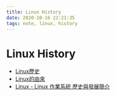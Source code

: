 ```yaml
---
title: Linux History
date: 2020-10-16 22:21:35
tags: note, linux, history
---
```


# Linux History
- [Linux歷史](https://zh.wikipedia.org/wiki/Linux%E5%8E%86%E5%8F%B2)
- [Linux的由來](http://crazy.molerat.net/~crazy/books/computer/reading.php?filename=96083092304.dov)
- [Linux - Linux 作業系統 歷史與發展簡介](https://mropengate.blogspot.com/2015/08/linux-linux.html)
